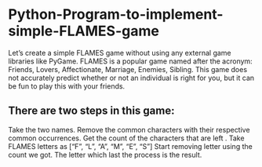 # Python-Program-to-implement-simple-FLAMES-game
Let’s create a simple FLAMES game without using any external game libraries like PyGame.
FLAMES is a popular game named after the acronym: Friends, Lovers, Affectionate, Marriage, Enemies, Sibling. This game does not accurately predict whether or not an individual is right for you, but it can be fun to play this with your friends.

## There are two steps in this game:

Take the two names.
Remove the common characters with their respective common occurrences.
Get the count of the characters that are left .
Take FLAMES letters as [“F”, “L”, “A”, “M”, “E”, “S”]
Start removing letter using the count we got.
The letter which last the process is the result.
